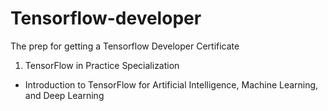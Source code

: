 # Tensorflow-developer
The prep for getting a Tensorflow Developer Certificate 
 
1. TensorFlow in Practice Specialization
* Introduction to TensorFlow for Artificial Intelligence, Machine Learning, and Deep Learning
 
